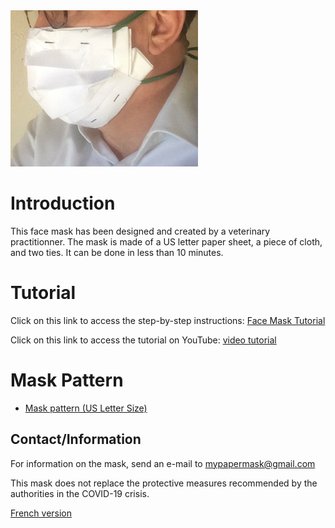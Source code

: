 
<img src="mask_image.png" class="img-responsive" alt="">

# Introduction
This face mask has been designed and created by a veterinary practitionner. The mask is made of a US letter paper sheet, a piece of cloth, and two ties. It can be done in less than 10 minutes. 

# Tutorial
Click on this link to access the step-by-step instructions: <a href="http://papermask.github.io/papermask/FaceMaskTutorial.pdf " target="_blank"> Face Mask Tutorial </a>

Click on this link to access the tutorial on YouTube: <a href="https://youtu.be/8fnABEBYyQk" target="_blank"> video tutorial </a>

# Mask Pattern
* <a href="http://papermask.github.io/papermask/USPattern.pdf" target="_blank"> Mask pattern  (US Letter Size) </a>

## Contact/Information
For information on the mask, send an e-mail to mypapermask@gmail.com 

This mask does not replace the protective measures recommended by the authorities in the COVID-19 crisis. 

<a href="README.md">French version </a> 
